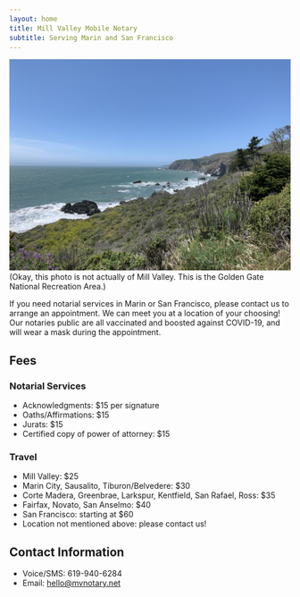 ```yaml
---
layout: home
title: Mill Valley Mobile Notary
subtitle: Serving Marin and San Francisco
---
```

![ocean](assets/img/ocean.jpeg)
(Okay, this photo is not actually of Mill Valley. This is the Golden Gate National Recreation Area.)

If you need notarial services in Marin or San Francisco, please contact us to arrange an appointment. We can meet you at a location of your choosing! Our notaries public are all vaccinated and boosted against COVID-19, and will wear a mask during the appointment.

## Fees
### Notarial Services
- Acknowledgments: $15 per signature
- Oaths/Affirmations: $15
- Jurats: $15
- Certified copy of power of attorney: $15

### Travel
- Mill Valley: $25
- Marin City, Sausalito, Tiburon/Belvedere: $30
- Corte Madera, Greenbrae, Larkspur, Kentfield, San Rafael, Ross: $35
- Fairfax, Novato, San Anselmo: $40
- San Francisco: starting at $60
- Location not mentioned above: please contact us!

## Contact Information
- Voice/SMS: 619-940-6284
- Email: hello@mvnotary.net
